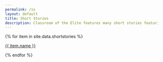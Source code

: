 ```yaml
---
permalink: /ss
layout: default
title: Short Stories
description: Classroom of the Elite features many short stories featuring the POVs of many different characters. Here is the collection of Kei Short Stories.
---
```

<section class="msetup mcontent">
    <div class="col">
        {% for item in site.data.shortstories %}
        <p><a href="{{ item.link }}" class="ss-link">{{ item.name }}</a></p>
        {% endfor %}
    </div>
</section>